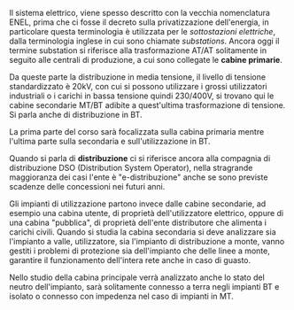 Il sistema elettrico, viene spesso descritto con la vecchia nomenclatura ENEL, prima che ci fosse il decreto sulla privatizzazione dell'energia, in particolare questa terminologia è utilizzata per le *sottostazioni elettriche*, dalla terminologia inglese in cui sono chiamate *substations*. Ancora oggi il termine substation si riferisce alla trasformazione AT/AT solitamente in seguito alle centrali di produzione, a cui sono collegate le **cabine primarie**.

Da queste parte la distribuzione in media tensione, il livello di tensione standardizzato è 20kV, con cui si possono utilizzare i grossi utilizzatori industriali o i carichi in bassa tensione quindi 230/400V, si trovano qui le cabine secondarie MT/BT adibite a quest'ultima trasformazione di tensione. Si parla anche di distribuzione in BT.

La prima parte del corso sarà focalizzata sulla cabina primaria mentre l'ultima parte sulla secondaria e sull'utilizzazione in BT.

Quando si parla di **distribuzione** ci si riferisce ancora alla compagnia di distribuzione DSO (Distribution System Operator), nella stragrande maggioranza dei casi l'ente è "e-distribuzione" anche se sono previste scadenze delle concessioni nei futuri anni.

Gli impianti di utilizzazione partono invece dalle cabine secondarie, ad esempio una cabina utente, di proprietà dell'utilizzatore elettrico, oppure di una cabina "pubblica", di proprietà dell'ente distributore che alimenta i carichi civili. Quando si studia la cabina secondaria si deve analizzare sia l'impianto a valle, utilizzatore, sia l'impianto di distribuzione a monte, vanno gestiti i problemi di protezione sia dell'impianto che delle linee a monte, garantire il funzionamento dell'intera rete anche in caso di guasto.

Nello studio della cabina principale verrà analizzato anche lo stato del neutro dell'impianto, sarà solitamente connesso a terra negli impianti BT e isolato o connesso con impedenza nel caso di impianti in MT.